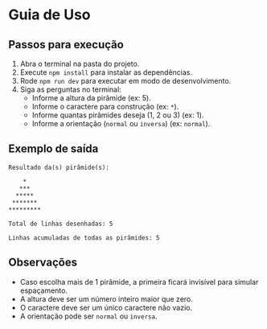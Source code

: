# Guia de Uso

## Passos para execução

1. Abra o terminal na pasta do projeto.
2. Execute `npm install` para instalar as dependências.
3. Rode `npm run dev` para executar em modo de desenvolvimento.
4. Siga as perguntas no terminal:
   - Informe a altura da pirâmide (ex: 5).
   - Informe o caractere para construção (ex: `*`).
   - Informe quantas pirâmides deseja (1, 2 ou 3) (ex: 1).
   - Informe a orientação (`normal` ou `inversa`) (ex: `normal`).

## Exemplo de saída

```shell
Resultado da(s) pirâmide(s):

    *
   ***
  *****
 *******
*********

Total de linhas desenhadas: 5

Linhas acumuladas de todas as pirâmides: 5
```

## Observações

- Caso escolha mais de 1 pirâmide, a primeira ficará invisível para simular espaçamento.
- A altura deve ser um número inteiro maior que zero.
- O caractere deve ser um único caractere não vazio.
- A orientação pode ser `normal` ou `inversa`.
